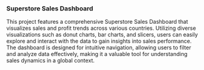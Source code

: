 
### Superstore Sales Dashboard

This project features a comprehensive Superstore Sales Dashboard that visualizes sales and profit trends across various countries. Utilizing diverse visualizations such as donut charts, bar charts, and slicers, users can easily explore and interact with the data to gain insights into sales performance. The dashboard is designed for intuitive navigation, allowing users to filter and analyze data effectively, making it a valuable tool for understanding sales dynamics in a global context.

